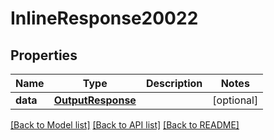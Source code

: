 # InlineResponse20022

## Properties
Name | Type | Description | Notes
------------ | ------------- | ------------- | -------------
**data** | [**OutputResponse**](OutputResponse.md) |  | [optional] 

[[Back to Model list]](../README.md#documentation-for-models) [[Back to API list]](../README.md#documentation-for-api-endpoints) [[Back to README]](../README.md)

